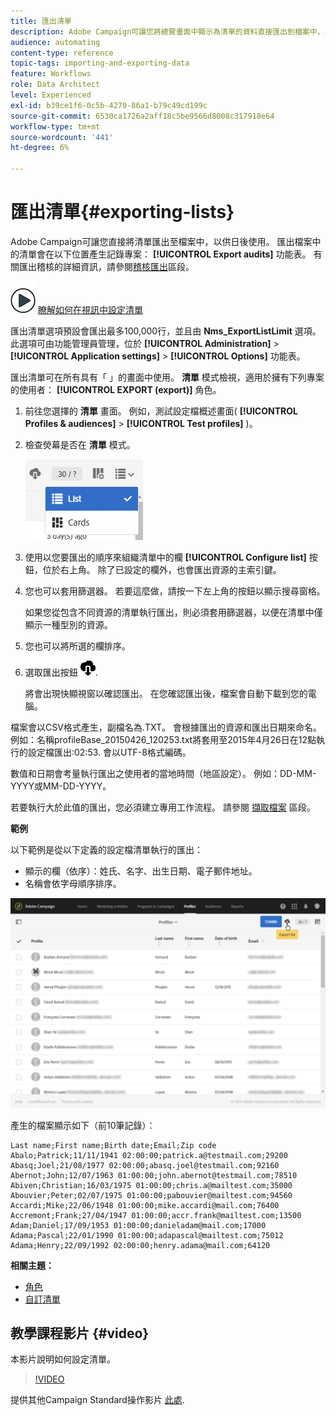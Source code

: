 ```yaml
---
title: 匯出清單
description: Adobe Campaign可讓您將總覽畫面中顯示為清單的資料直接匯出到檔案中，以供日後使用。
audience: automating
content-type: reference
topic-tags: importing-and-exporting-data
feature: Workflows
role: Data Architect
level: Experienced
exl-id: b39ce1f6-0c5b-4270-86a1-b79c49cd199c
source-git-commit: 6530ca1726a2aff18c5be9566d8008c317918e64
workflow-type: tm+mt
source-wordcount: '441'
ht-degree: 6%

---
```


# 匯出清單{#exporting-lists}

Adobe Campaign可讓您直接將清單匯出至檔案中，以供日後使用。 匯出檔案中的清單會在以下位置產生記錄專案： **[!UICONTROL Export audits]** 功能表。 有關匯出稽核的詳細資訊，請參閱[稽核匯出](../../administration/using/auditing-export-logs.md)區段。

![](assets/do-not-localize/how-to-video.png) [瞭解如何在視訊中設定清單](#video)

匯出清單選項預設會匯出最多100,000行，並且由 **Nms_ExportListLimit** 選項。 此選項可由功能管理員管理，位於 **[!UICONTROL Administration]** > **[!UICONTROL Application settings]** > **[!UICONTROL Options]** 功能表。

匯出清單可在所有具有「 」的畫面中使用。 **清單** 模式檢視，適用於擁有下列專案的使用者： **[!UICONTROL EXPORT (export)]** 角色。

1. 前往您選擇的 **清單** 畫面。 例如，測試設定檔概述畫面( **[!UICONTROL Profiles & audiences]** > **[!UICONTROL Test profiles]** )。
1. 檢查熒幕是否在 **清單** 模式。

   ![](assets/export_list_mode_switch.png)

1. 使用以您要匯出的順序來組織清單中的欄 **[!UICONTROL Configure list]** 按鈕，位於右上角。 除了已設定的欄外，也會匯出資源的主索引鍵。
1. 您也可以套用篩選器。 若要這麼做，請按一下左上角的按鈕以顯示搜尋窗格。

   如果您從包含不同資源的清單執行匯出，則必須套用篩選器，以便在清單中僅顯示一種型別的資源。

1. 您也可以將所選的欄排序。
1. 選取匯出按鈕 ![](assets/exportlistbutton.png).

   將會出現快顯視窗以確認匯出。 在您確認匯出後，檔案會自動下載到您的電腦。

檔案會以CSV格式產生，副檔名為.TXT。 會根據匯出的資源和匯出日期來命名。 例如：名稱profileBase_20150426_120253.txt將套用至2015年4月26日在12點執行的設定檔匯出:02:53. 會以UTF-8格式編碼。

數值和日期會考量執行匯出之使用者的當地時間（地區設定）。 例如：DD-MM-YYYY或MM-DD-YYYY。

若要執行大於此值的匯出，您必須建立專用工作流程。 請參閱 [擷取檔案](../../automating/using/extract-file.md) 區段。

**範例**

以下範例是從以下定義的設定檔清單執行的匯出：

* 顯示的欄（依序）：姓氏、名字、出生日期、電子郵件地址。
* 名稱會依字母順序排序。

![](assets/export_list_example1.png)

產生的檔案顯示如下（前10筆記錄）：

```
Last name;First name;Birth date;Email;Zip code
Abalo;Patrick;11/11/1941 02:00:00;patrick.a@testmail.com;29200
Abasq;Joel;21/08/1977 02:00:00;abasq.joel@testmail.com;92160
Abernot;John;12/07/1963 01:00:00;john.abernot@testmail.com;78510
Abiven;Christian;16/03/1975 01:00:00;chris.a@mailtest.com;35000
Abouvier;Peter;02/07/1975 01:00:00;pabouvier@mailtest.com;94560
Accardi;Mike;22/06/1948 01:00:00;mike.accardi@mail.com;76400
Accremont;Frank;27/04/1947 01:00:00;accr.frank@mailtest.com;13500
Adam;Daniel;17/09/1953 01:00:00;danieladam@mail.com;17000
Adama;Pascal;22/01/1990 01:00:00;adapascal@mailtest.com;75012
Adama;Henry;22/09/1992 02:00:00;henry.adama@mail.com;64120
```

**相關主題：**

* [角色](../../administration/using/list-of-roles.md)
* [自訂清單](../../start/using/customizing-lists.md)

## 教學課程影片 {#video}

本影片說明如何設定清單。

>[!VIDEO](https://video.tv.adobe.com/v/25288/?quality=12)

提供其他Campaign Standard操作影片 [此處](https://experienceleague.adobe.com/docs/campaign-standard-learn/tutorials/overview.html?lang=zh-Hant).
